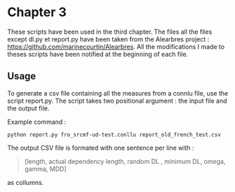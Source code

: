 # Chapter 3
These scripts have been used in the third chapter. The files all the files except dl.py et report.py have been taken from the Alearbres project : https://github.com/marinecourtin/Alearbres. All the modifications I made to theses scripts have been notified at the beginning of each file.

## Usage
To generate a csv file containing all the measures from a connlu file, use the script report.py. The script takes two positional argument : the input file and the output file.

Example command :

`python report.py fro_srcmf-ud-test.conllu report_old_french_test.csv`

The output CSV file is formated with one sentence per line with  :

> [length, actual dependency length, random DL , minimum DL, omega, gamma, MDD]

as collumns.
